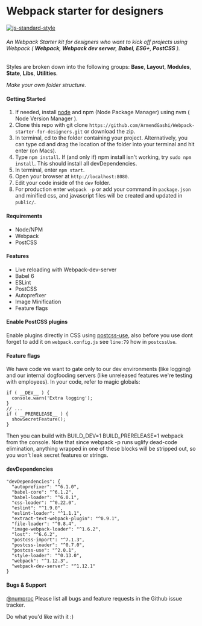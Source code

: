 # Webpack starter for designers
[![js-standard-style](https://img.shields.io/badge/code%20style-standard-brightgreen.svg)](http://standardjs.com/)
###### An Webpack Starter kit for designers who want to kick off projects using Webpack ( **Webpack**, **Webpack dev server**, **Babel**, **ES6+**, **PostCSS** ).

Styles are broken down into the following groups: **Base**, **Layout**, **Modules**, **State**, **Libs**, **Utilities**.

_Make your own folder structure._

#### Getting Started

1. If needed, install [node](https://github.com/creationix/nvm "Node Version Manager - Simple bash script to manage multiple active node.js versions") and npm (Node Package Manager) using nvm ( Node Version Manager ).
2. Clone this repo with git clone ``https://github.com/ArmendGashi/Webpack-starter-for-designers.git`` or download the zip.
3. In terminal, cd to the folder containing your project. Alternatively, you can type cd and drag the location of the folder into your terminal and hit enter (on Macs).
4. Type ``npm install``. If (and only if) npm install isn't working, try ``sudo npm install``. This should install all devDependencies.
5. In terminal, enter ``npm start``.
6. Open your browser at ``http://localhost:8080``.
7. Edit your code inside of the ``dev`` folder.
8. For production enter ``webpack -p`` or add your command in ``package.json`` and minified css, and javascript files will be created and updated in ``public/``.

#### Requirements

* Node/NPM
* Webpack
* PostCSS

#### Features

* Live reloading with Webpack-dev-server
* Babel 6
* ESLint
* PostCSS
* Autoprefixer
* Image Minification
* Feature flags


#### Enable PostCSS plugins
Enable plugins directly in CSS using [postcss-use](https://github.com/postcss/postcss-use "PostCSS-use url"), also before you use dont forget to add it on ``webpack.config.js`` see ``line:79`` how in ``postcssUse``.


#### Feature flags

We have code we want to gate only to our dev environments (like logging) and our internal dogfooding servers (like unreleased features we're testing with employees). In your code, refer to magic globals:

    if ( __DEV__ ) {
      console.warn('Extra logging');
    }
    // ...
    if ( __PRERELEASE__ ) {
      showSecretFeature();
    }
  
Then you can build with BUILD_DEV=1 BUILD_PRERELEASE=1 webpack from the console. Note that since webpack -p runs uglify dead-code elimination, anything wrapped in one of these blocks will be stripped out, so you won't leak secret features or strings.




#### devDependencies

    "devDependencies": {
      "autoprefixer": "^6.1.0",
      "babel-core": "^6.1.2",
      "babel-loader": "^6.0.1",
      "css-loader": "^0.22.0",
      "eslint": "^1.9.0",
      "eslint-loader": "^1.1.1",
      "extract-text-webpack-plugin": "^0.9.1",
      "file-loader": "^0.8.4",
      "image-webpack-loader": "^1.6.2",
      "lost": "^6.6.2",
      "postcss-import": "^7.1.3",
      "postcss-loader": "^0.7.0",
      "postcss-use": "^2.0.1",
      "style-loader": "^0.13.0",
      "webpack": "^1.12.3",
      "webpack-dev-server": "^1.12.1"
    }

#### Bugs & Support

[@numproc](https://twitter.com/numproc "Armend Gashi") Please list all bugs and feature requests in the Github issue tracker.

Do what you'd like with it :)
